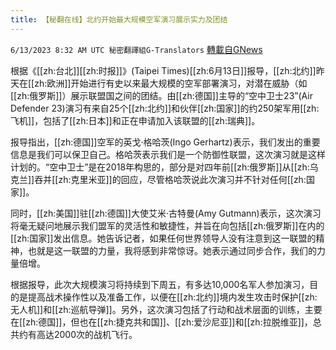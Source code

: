 ```yaml
---
title: 【秘翻在线】北约开始最大规模空军演习展示实力及团结
---
```

`6/13/2023 8:32 AM UTC 秘密翻譯組G-Translators` [轉載自GNews](https://gnews.org/articles/1379824)

根据《[[zh:台北]][[zh:时报]]》(Taipei Times)[[zh:6月13日]]报导，[[zh:北约]]昨天在[[zh:欧洲]]开始进行有史以来最大规模的空军部署演习，对潜在威胁（如[[zh:俄罗斯]]）展示联盟国之间的团结。由[[zh:德国]]主导的“空中卫士23”(Air Defender 23)演习有来自25个[[zh:北约]]和伙伴[[zh:国家]]的约250架军用[[zh:飞机]]，包括了[[zh:日本]]和正在申请加入该联盟的[[zh:瑞典]]。

报导指出，[[zh:德国]]空军的英戈·格哈茨(Ingo Gerhartz)表示，我们发出的重要信息是我们可以保卫自己。格哈茨表示我们是一个防御性联盟，这次演习就是这样计划的。“空中卫士”是在2018年构思的，部分是对四年前[[zh:俄罗斯]]从[[zh:乌克兰]]吞并[[zh:克里米亚]]的回应，尽管格哈茨说此次演习并不针对任何[[zh:国家]]。

同时，[[zh:美国]]驻[[zh:德国]]大使艾米·古特曼(Amy Gutmann)表示，这次演习将毫无疑问地展示我们盟军的灵活性和敏捷性，并旨在向包括[[zh:俄罗斯]]在内的[[zh:国家]]发出信息。她告诉记者，如果任何世界领导人没有注意到这一联盟的精神，也就是这一联盟的力量，我将感到非常惊讶。她表示通过同步合作，我们的力量倍增。

根据报导，此次大规模演习将持续到下周五，有多达10,000名军人参加演习，目的是提高战术操作性以及准备工作，以便在[[zh:北约]]境内发生攻击时保护[[zh:无人机]]和[[zh:巡航导弹]]。另外，这次演习包括了行动和战术层面的训练，主要在[[zh:德国]]，但也在[[zh:捷克共和国]]、[[zh:爱沙尼亚]]和[[zh:拉脱维亚]]，总共约有高达2000次的战机飞行。
